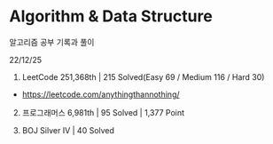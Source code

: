 # Algorithm & Data Structure

알고리즘 공부 기록과 풀이

22/12/25

1. LeetCode 251,368th | 215 Solved(Easy 69 / Medium 116 / Hard 30)
- https://leetcode.com/anythingthannothing/

2. 프로그래머스 6,981th | 95 Solved | 1,377 Point

3. BOJ Silver IV | 40 Solved